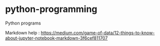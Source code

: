 # python-programming
Python programs

Markdown help : https://medium.com/game-of-data/12-things-to-know-about-jupyter-notebook-markdown-3f6cef811707